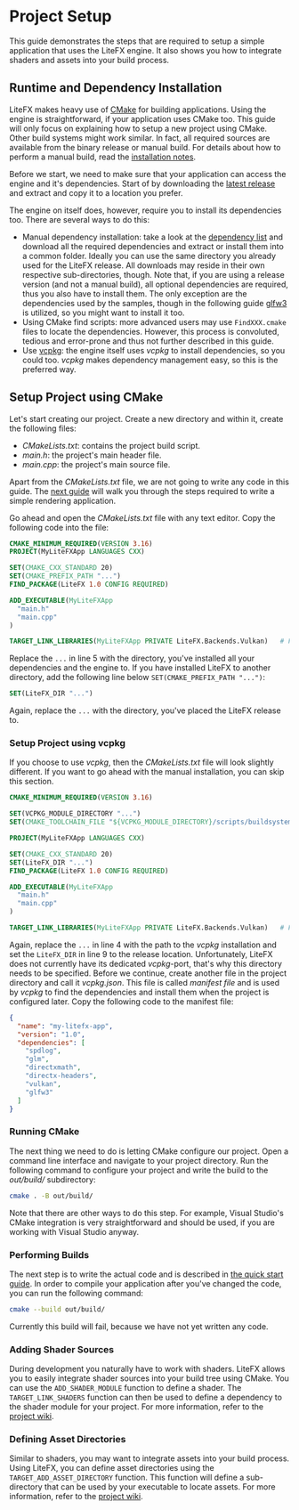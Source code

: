 # Project Setup

This guide demonstrates the steps that are required to setup a simple application that uses the LiteFX engine. It also shows you how to integrate shaders and assets into your build process.

## Runtime and Dependency Installation

LiteFX makes heavy use of [CMake](https://cmake.org/) for building applications. Using the engine is straightforward, if your application uses CMake too. This guide will only focus on explaining how to setup a new project using CMake. Other build systems might work similar. In fact, all required sources are available from the binary release or manual build. For details about how to perform a manual build, read the [installation notes](index.html#autotoc_md14).

Before we start, we need to make sure that your application can access the engine and it's dependencies. Start of by downloading the [latest release](https://github.com/crud89/LiteFX/releases) and extract and copy it to a location you prefer. 

The engine on itself does, however, require you to install its dependencies too. There are several ways to do this:

- Manual dependency installation: take a look at the [dependency list](index.html#autotoc_md22) and download all the required dependencies and extract or install them into a common folder. Ideally you can use the same directory you already used for the LiteFX release. All downloads may reside in their own respective sub-directories, though. Note that, if you are using a release version (and not a manual build), all optional dependencies are required, thus you also have to install them. The only exception are the dependencies used by the samples, though in the following guide [glfw3](https://www.glfw.org/) is utilized, so you might want to install it too.
- Using CMake find scripts: more advanced users may use `FindXXX.cmake` files to locate the dependencies. However, this process is convoluted, tedious and error-prone and thus not further described in this guide.
- Use [vcpkg](https://github.com/microsoft/vcpkg): the engine itself uses *vcpkg* to install dependencies, so you could too. *vcpkg* makes dependency management easy, so this is the preferred way.

## Setup Project using CMake

Let's start creating our project. Create a new directory and within it, create the following files:

- *CMakeLists.txt*: contains the project build script.
- *main.h*: the project's main header file.
- *main.cpp*: the project's main source file.

Apart from the *CMakeLists.txt* file, we are not going to write any code in this guide. The [next guide](md_docs_tutorials_quick_start.html) will walk you through the steps required to write a simple rendering application.

Go ahead and open the *CMakeLists.txt* file with any text editor. Copy the following code into the file:

```cmake
CMAKE_MINIMUM_REQUIRED(VERSION 3.16)
PROJECT(MyLiteFXApp LANGUAGES CXX)

SET(CMAKE_CXX_STANDARD 20)
SET(CMAKE_PREFIX_PATH "...")
FIND_PACKAGE(LiteFX 1.0 CONFIG REQUIRED)

ADD_EXECUTABLE(MyLiteFXApp
  "main.h"
  "main.cpp"
)

TARGET_LINK_LIBRARIES(MyLiteFXApp PRIVATE LiteFX.Backends.Vulkan)   # For DirectX 12 use: LiteFX.Backends.DirectX12
```

Replace the `...` in line 5 with the directory, you've installed all your dependencies and the engine to. If you have installed LiteFX to another directory, add the following line below `SET(CMAKE_PREFIX_PATH "...")`:

```cmake
SET(LiteFX_DIR "...")
```

Again, replace the `...` with the directory, you've placed the LiteFX release to.

### Setup Project using vcpkg

If you choose to use *vcpkg*, then the *CMakeLists.txt* file will look slightly different. If you want to go ahead with the manual installation, you can skip this section.

```cmake
CMAKE_MINIMUM_REQUIRED(VERSION 3.16)

SET(VCPKG_MODULE_DIRECTORY "...")
SET(CMAKE_TOOLCHAIN_FILE "${VCPKG_MODULE_DIRECTORY}/scripts/buildsystems/vcpkg.cmake")

PROJECT(MyLiteFXApp LANGUAGES CXX)

SET(CMAKE_CXX_STANDARD 20)
SET(LiteFX_DIR "...")
FIND_PACKAGE(LiteFX 1.0 CONFIG REQUIRED)

ADD_EXECUTABLE(MyLiteFXApp
  "main.h"
  "main.cpp"
)

TARGET_LINK_LIBRARIES(MyLiteFXApp PRIVATE LiteFX.Backends.Vulkan)   # For the DirectX 12 target use: LiteFX.Backends.DirectX12. You can also add both targets here.
```

Again, replace the `...` in line 4 with the path to the *vcpkg* installation and set the `LiteFX_DIR` in line 9 to the release location. Unfortunately, LiteFX does not currently have its dedicated *vcpkg*-port, that's why this directory needs to be specified. Before we continue, create another file in the project directory and call it *vcpkg.json*. This file is called *manifest file* and is used by *vcpkg* to find the dependencies and install them when the project is configured later. Copy the following code to the manifest file:

```json
{
  "name": "my-litefx-app",
  "version": "1.0",
  "dependencies": [
    "spdlog",
    "glm",
    "directxmath",
    "directx-headers",
    "vulkan",
    "glfw3"
  ]
}
```

### Running CMake

The next thing we need to do is letting CMake configure our project. Open a command line interface and navigate to your project directory. Run the following command to configure your project and write the build to the *out/build/* subdirectory:

```sh
cmake . -B out/build/
```

Note that there are other ways to do this step. For example, Visual Studio's CMake integration is very straightforward and should be used, if you are working with Visual Studio anyway.

### Performing Builds

The next step is to write the actual code and is described in [the quick start guide](md_docs_tutorials_quick_start.html). In order to compile your application after you've changed the code, you can run the following command:

```sh
cmake --build out/build/
```

Currently this build will fail, because we have not yet written any code.

### Adding Shader Sources

During development you naturally have to work with shaders. LiteFX allows you to easily integrate shader sources into your build tree using CMake. You can use the `ADD_SHADER_MODULE` function to define a shader. The `TARGET_LINK_SHADERS` function can then be used to define a dependency to the shader module for your project. For more information, refer to the [project wiki](https://github.com/crud89/LiteFX/wiki/Shader-Module-Targets).

### Defining Asset Directories

Similar to shaders, you may want to integrate assets into your build process. Using LiteFX, you can define asset directories using the `TARGET_ADD_ASSET_DIRECTORY` function. This function will define a sub-directory that can be used by your executable to locate assets. For more information, refer to the [project wiki](https://github.com/crud89/LiteFX/wiki/Asset-Directories).
